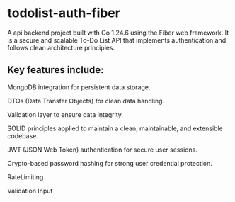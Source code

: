 # todolist-auth-fiber 
A api backend project built with Go 1.24.6 using the Fiber web framework.
It is a secure and scalable To-Do List API that implements authentication and follows clean architecture principles.

## Key features include:

 MongoDB integration for persistent data storage.

 DTOs (Data Transfer Objects) for clean data handling.

 Validation layer to ensure data integrity.

 SOLID principles applied to maintain a clean, maintainable, and extensible codebase.

 JWT (JSON Web Token) authentication for secure user sessions.

 Crypto-based password hashing for strong user credential protection.

 RateLimiting
 
 Validation Input
